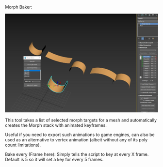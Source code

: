 Morph Baker:

![](MorphBaker.JPG)

This tool takes  a list of selected morph targets for a mesh and automatically creates the Morph stack with animated keyframes.

Useful if you need to export such animations to game engines, can also be used as an alternative to vertex animation (albeit without any of its poly count limitations). 

Bake every (Frame here): Simply tells the script to key at every X frame. Default is 5 so it will set a key for every 5 frames.
